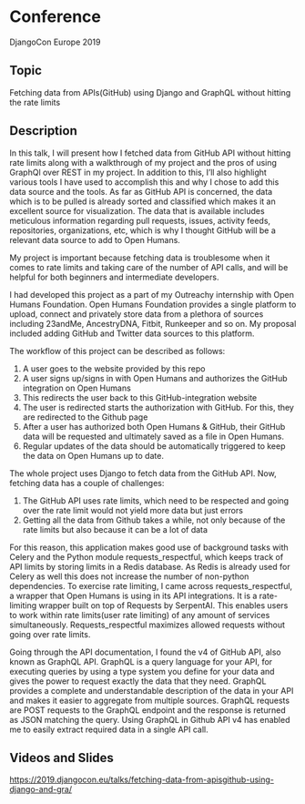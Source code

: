 # Conference
DjangoCon Europe 2019

## Topic
Fetching data from APIs(GitHub) using Django and GraphQL without hitting the rate limits

## Description
In this talk, I will present how I fetched data from GitHub API without hitting rate limits along with a walkthrough of my project and the pros of using GraphQl over REST in my project. In addition to this, I’ll also highlight various tools I have used to accomplish this and why I chose to add this data source and the tools. As far as GitHub API is concerned, the data which is to be pulled is already sorted and classified which makes it an excellent source for visualization. The data that is available includes meticulous information regarding pull requests, issues, activity feeds, repositories, organizations, etc, which is why I thought GitHub will be a relevant data source to add to Open Humans.

My project is important because fetching data is troublesome when it comes to rate limits and taking care of the number of API calls, and will be helpful for both beginners and intermediate developers.

I had developed this project as a part of my Outreachy internship with Open Humans Foundation. Open Humans Foundation provides a single platform to upload, connect and privately store data from a plethora of sources including 23andMe, AncestryDNA, Fitbit, Runkeeper and so on. My proposal included adding GitHub and Twitter data sources to this platform.

The workflow of this project can be described as follows:

1. A user goes to the website provided by this repo
2. A user signs up/signs in with Open Humans and authorizes the GitHub integration on Open Humans
3. This redirects the user back to this GitHub-integration website
4. The user is redirected starts the authorization with GitHub. For this, they are redirected to the Github page
5. After a user has authorized both Open Humans & GitHub, their GitHub data will be requested and ultimately saved as a file in Open Humans.
6. Regular updates of the data should be automatically triggered to keep the data on Open Humans up to date.

The whole project uses Django to fetch data from the GitHub API. Now, fetching data has a couple of challenges:

1. The GitHub API uses rate limits, which need to be respected and going over the rate limit would not yield more data but just errors
2. Getting all the data from Github takes a while, not only because of the rate limits but also because it can be a lot of data

For this reason, this application makes good use of background tasks with Celery and the Python module requests_respectful, which keeps track of API limits by storing limits in a Redis database. As Redis is already used for Celery as well this does not increase the number of non-python dependencies. To exercise rate limiting, I came across requests_respectful, a wrapper that Open Humans is using in its API integrations. It is a rate-limiting wrapper built on top of Requests by SerpentAI. This enables users to work within rate limits(user rate limiting) of any amount of services simultaneously. Requests_respectful maximizes allowed requests without going over rate limits.

Going through the API documentation, I found the v4 of GitHub API, also known as GraphQL API. GraphQL is a query language for your API, for executing queries by using a type system you define for your data and gives the power to request exactly the data that they need. GraphQL provides a complete and understandable description of the data in your API and makes it easier to aggregate from multiple sources. GraphQL requests are POST requests to the GraphQL endpoint and the response is returned as JSON matching the query. Using GraphQL in Github API v4 has enabled me to easily extract required data in a single API call.

## Videos and Slides
https://2019.djangocon.eu/talks/fetching-data-from-apisgithub-using-django-and-gra/
